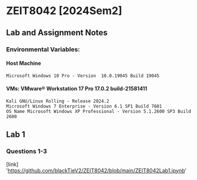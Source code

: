 # ZEIT8042 [2024Sem2]
## Lab and Assignment Notes
### Environmental Variables: 
  #### Host Machine 
    Microsoft Windows 10 Pro - Version	10.0.19045 Build 19045
  #### VMs: VMware® Workstation 17 Pro 17.0.2 build-21581411
    Kali GNU/Linux Rolling - Release 2024.2
    Microsoft Windows 7 Enterprise - Version 6.1 SP1 Build 7601 
    OS Name	Microsoft Windows XP Professional - Version	5.1.2600 SP3 Build 2600

## Lab 1
### Questions 1-3
[link] 'https://github.com/blackTieV2/ZEIT8042/blob/main/ZEIT8042Lab1.ipynb'
